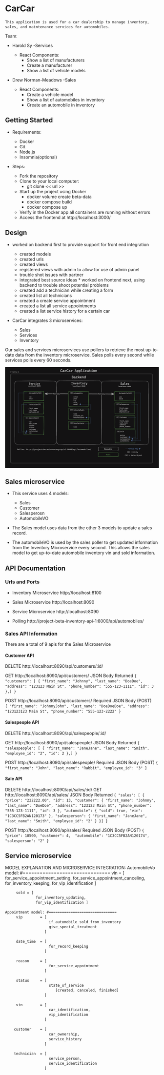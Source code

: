 # CarCar

    This application is used for a car dealership to manage inventory, sales, and maintenance services for automobiles.


Team:

* Harold Sy -Services 
    - React Components:
        - Show a list of manufacturers
        - Create a manufacturer
        - Show a list of vehicle models
        
* Drew Norman-Meadows -Sales 
    - React Components:
        - Create a vehicle model
        - Show a list of automobiles in inventory
        - Create an automobile in inventory

## Getting Started

* Requirements:
    - Docker
    - Git
    - Node.js
    - Insomnia(optional)

* Steps:
    - Fork the repository
    - Clone to your local computer:
        - git clone << url >>
    - Start up the project using Docker
        - docker volume create beta-data
        - docker compose build
        - docker compose up
    - Verify in the Docker app all containers  are running without errors
    - Access the frontend at http://localhost:3000/



## Design
   * worked on backend first to provide support for front end integration
       - created models
       - created urls
       - created views
       - registered views with admin to allow for use of admin panel
       - trouble shot issues with partner
       - integrated best source ideas
    * worked on frontend next, using backend to trouble shoot potential problems
       - created add a technician while creating a form
       - created list all technicians
       - created a create service appointment
       - created a list all service appointments
       - created a list service history for a certain car

* CarCar integrates 3 microservices:
    - Sales
    - Services
    - Inventory

Our sales and services microservices use pollers to retrieve the most
up-to-date data from the inventory microservice. Sales polls every
second while services polls every 60 seconds.



![Img](/images/project_beta_CarCar.png)


## Sales microservice

* This service uses 4 models:
    - Sales
    - Customer 
    - Salesperosn
    - AutomobileVO

* The Sales model uses data from the other 3 models to update a sales record.

* The automobileVO is used by the sales poller to get updated information from the Inventory Microservice every second. This allows the sales model to get up-to-date automobile inventory vin and sold information.


## API Documentation

### Urls and Ports

* Inventory Microservice
    http://localhost:8100

* Sales Microservice
    http://localhost:8090

* Service Microservice
    http://localhost:8090

* Polling
    http://project-beta-inventory-api-1:8000/api/automobiles/

        
### Sales API Information

There are a total of 9 apis for the Sales Microservice

#### Customer API

DELETE  http://localhost:8090/api/customers/:id/

GET     http://localhost:8090/api/customers/
JSON Body Returned
    ```
    {
    "customers": [
        {
            "first_name": "Johnny",
            "last_name": "DoeDoe",
            "address": "123123 Main St",
            "phone_number": "555-123-1111",
            "id": 3
        },]
    }
    ```


POST    http://localhost:8090/api/customers/
Required JSON Body (POST)
    ```    
    {
        "first_name": "JohnnyJohn",
        "last_name": "DoeDoeDoe",
        "address": "123123123 Main St",
        "phone_number": "555-123-2222"
    }
    ```
            
#### Salespeople API

DELETE  http://localhost:8090/api/salespeople/:id/

GET     http://localhost:8090/api/salespeople/
JSON Body Returned
    ```
    {
    "salespeople": [
        {
            "first_name": "JaneJane",
            "last_name": "Smith",
            "employee_id": "2",
            "id": 2
        },]
    }
    ```

POST    http://localhost:8090/api/salespeople/
Required JSON Body (POST)
    ```
    {
        "first_name": "John",
        "last_name": "Rabbit",
        "employee_id": "3"
    }
    ```

#### Sale API

DELETE  http://localhost:8090/api/sales/:id/
GET     http://localhost:8090/api/sales/
JSON Body Returned
    ```
    {
    "sales": [
        {
            "price": "222222.00",
            "id": 13,
            "customer": {
                "first_name": "Johnny",
                "last_name": "DoeDoe",
                "address": "123123 Main St",
                "phone_number": "555-123-1111",
                "id": 3
            },
            "automobile": {
                "sold": true,
                "vin": "1C3CC5FB2AN120173"
            },
            "salesperson": {
                "first_name": "JaneJane",
                "last_name": "Smith",
                "employee_id": "2"
            }
        }]
    }
    ```

POST    http://localhost:8090/api/sales/
Required JSON Body (POST)
    ```
    {
        "price": 10500,
        "customer": 4, 
        "automobile": "1C3CC5FB2AN120174",
        "salesperson": "2"
    }
    ```


## Service microservice
MODEL EXPLANATION AND MICROSERVICE INTEGRATION:
    AutomobileVo model: #===============================
         vin = [
                 for_service_appointment_setting,
                 for_service_appointment_canceling,
                 for_inventory_keeping,
                 for_vip_identification ]
         
         sold = [
                  for_inventory_updating,
                  for_vip_identification ]

    Appointment model: #===============================
         vip        = [ 
                        if_automobile_sold_from_inventory
                        give_special_treatment
                      ]

         date_time  = [
                        for_record_keeping
                      ]

         reason     = [
                        for_service_appointment
                      ]

         status     = [
                        state_of_service
                           [created, canceled, finished]
                      ]
        
         vin        = [
                        car_identification,
                        vip_identification
                      ]   
               
        customer    = [
                        car_ownership,
                        service_history
                      ]
        
        technician  = [
                        service_person,
                        service_identification
                      ] 
    




